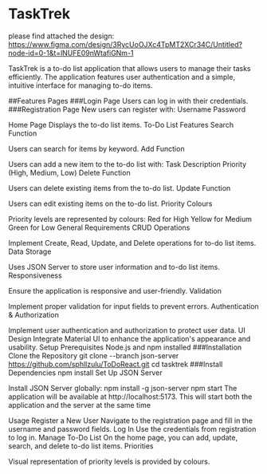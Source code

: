 # TaskTrek

please find attached the design: https://www.figma.com/design/3RycUoOJXc4TpMT2XCr34C/Untitled?node-id=0-1&t=lNUFE09nWtafiGNm-1

TaskTrek is a to-do list application that allows users to manage their tasks efficiently. The application features user authentication and a simple, intuitive interface for managing to-do items.

##Features
Pages
###Login Page
Users can log in with their credentials.
###Registration Page
New users can register with:
Username
Password

Home Page
Displays the to-do list items.
To-Do List Features
Search Function

Users can search for items by keyword.
Add Function

Users can add a new item to the to-do list with:
Task Description
Priority (High, Medium, Low)
Delete Function

Users can delete existing items from the to-do list.
Update Function

Users can edit existing items on the to-do list.
Priority Colours

Priority levels are represented by colours:
Red for High
Yellow for Medium
Green for Low
General Requirements
CRUD Operations

Implement Create, Read, Update, and Delete operations for to-do list items.
Data Storage

Uses JSON Server to store user information and to-do list items.
Responsiveness

Ensure the application is responsive and user-friendly.
Validation

Implement proper validation for input fields to prevent errors.
Authentication & Authorization

Implement user authentication and authorization to protect user data.
UI Design
Integrate Material UI to enhance the application's appearance and usability.
Setup
Prerequisites
Node.js and npm installed
###Installation
Clone the Repository
git clone --branch json-server https://github.com/sphllzulu/ToDoReact.git
cd tasktrek
###Install Dependencies
npm install
Set Up JSON Server

Install JSON Server globally:
npm install -g json-server
npm start
The application will be available at http://localhost:5173. This will start both the application and the server at the same time

Usage
Register a New User
Navigate to the registration page and fill in the username and password fields.
Log In
Use the credentials from registration to log in.
Manage To-Do List
On the home page, you can add, update, search, and delete to-do list items.
Priorities

Visual representation of priority levels is provided by colours.
